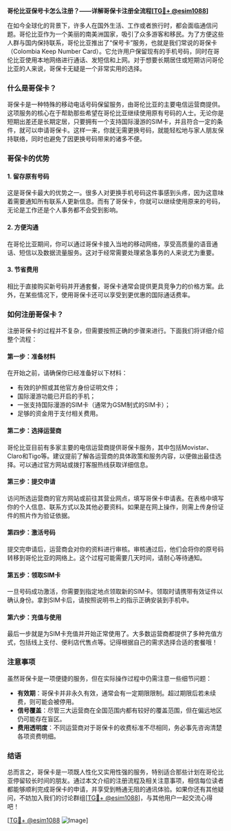 **哥伦比亚保号卡怎么注册？——详解哥保卡注册全流程[[TG💪+ @esim1088](https://t.me/s/esim1088)]**

在如今全球化的背景下，许多人在国外生活、工作或者旅行时，都会面临通信问题。哥伦比亚作为一个美丽的南美洲国家，吸引了众多游客和移民。为了方便这些人群与国内保持联系，哥伦比亚推出了“保号卡”服务，也就是我们常说的哥保卡（Colombia Keep Number Card）。它允许用户保留现有的手机号码，同时在哥伦比亚使用本地网络进行通话、发短信和上网。对于想要长期居住或短期访问哥伦比亚的人来说，哥保卡无疑是一个非常实用的选择。

### 什么是哥保卡？

哥保卡是一种特殊的移动电话号码保留服务，由哥伦比亚的主要电信运营商提供。这项服务的核心在于帮助那些希望在哥伦比亚继续使用原有号码的人士。无论你是短期出差还是长期定居，只要拥有一个支持国际漫游的SIM卡，并且符合一定的条件，就可以申请哥保卡。这样一来，你就无需更换号码，就能轻松地与家人朋友保持联络，同时也避免了因更换号码带来的诸多不便。

### 哥保卡的优势

#### 1. 留存原有号码
这是哥保卡最大的优势之一。很多人对更换手机号码这件事感到头疼，因为这意味着需要通知所有联系人更新信息。而有了哥保卡，你就可以继续使用原来的号码，无论是工作还是个人事务都不会受到影响。

#### 2. 方便沟通
在哥伦比亚期间，你可以通过哥保卡接入当地的移动网络，享受高质量的语音通话、短信以及数据流量服务。这对于经常需要处理紧急事务的人来说尤为重要。

#### 3. 节省费用
相比于直接购买新号码并开通套餐，哥保卡通常会提供更具竞争力的价格方案。此外，在某些情况下，使用哥保卡还可以享受到更优惠的国际通话费率。

### 如何注册哥保卡？

注册哥保卡的过程并不复杂，但需要按照正确的步骤来进行。下面我们将详细介绍整个流程：

#### 第一步：准备材料
在开始之前，请确保你已经准备好以下材料：
- 有效的护照或其他官方身份证明文件；
- 国际漫游功能已开启的手机；
- 一张支持国际漫游的SIM卡（通常为GSM制式的SIM卡）；
- 足够的资金用于支付相关费用。

#### 第二步：选择运营商
哥伦比亚目前有多家主要的电信运营商提供哥保卡服务，其中包括Movistar、Claro和Tigo等。建议提前了解各运营商的具体政策和服务内容，以便做出最佳选择。可以通过官方网站或拨打客服热线获取详细信息。

#### 第三步：提交申请
访问所选运营商的官方网站或前往其营业网点，填写哥保卡申请表。在表格中填写你的个人信息、联系方式以及其他必要资料。如果是在网上操作，则需上传身份证件的照片作为验证依据。

#### 第四步：激活号码
提交完申请后，运营商会对你的资料进行审核。审核通过后，他们会将你的原号码转移到哥伦比亚的网络上。这个过程可能需要几天时间，请耐心等待通知。

#### 第五步：领取SIM卡
一旦号码成功激活，你需要到指定地点领取新的SIM卡。领取时请携带有效证件以确认身份。拿到SIM卡后，请按照说明书上的指示正确安装到手机中。

#### 第六步：充值与使用
最后一步就是为SIM卡充值并开始正常使用了。大多数运营商都提供了多种充值方式，包括线上支付、便利店代售点等。记得根据自己的需求选择合适的套餐哦！

### 注意事项

虽然哥保卡是一项便捷的服务，但在实际操作过程中仍需注意一些细节问题：
- **有效期**：哥保卡并非永久有效，通常会有一定期限限制。超过期限后若未续费，则可能会被停用。
- **信号覆盖**：尽管三大运营商在全国范围内都有较好的覆盖范围，但在偏远地区仍可能存在盲区。
- **费用透明度**：不同运营商对于哥保卡的收费标准不尽相同，务必事先咨询清楚各项资费明细。

### 结语

总而言之，哥保卡是一项既人性化又实用性强的服务，特别适合那些计划在哥伦比亚停留较长时间的朋友。通过本文介绍的注册流程及相关注意事项，相信每位读者都能够顺利完成哥保卡的申请，并享受到畅通无阻的通讯体验。如果你还有其他疑问，不妨加入我们的讨论群组[[TG💪+ @esim1088](https://t.me/s/esim1088)]，与其他用户一起交流心得吧！

[[TG💪+ @esim1088](https://t.me/s/esim1088) ![Image](https://i.postimg.cc/4NQfJmqS/Snipaste-2025-05-13-00-14-12.png)]